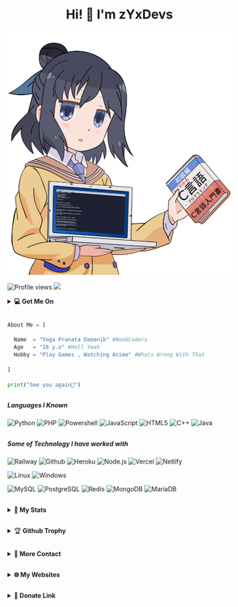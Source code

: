 <h1 align="center">Hi! 👋 I'm zYxDevs</h1>

<p align="center">
  <a href="https://t.me/Yoga_CIC"><img src="https://github.com/CyberID-Ltd/zYxDevs-Profile-Requirements/blob/main/computer-programming-anime-programming-language-thread-animation-gril-f6c2888a88588db1f063bcfcbc84e6cf.png"></a>
    </p>

![Profile views](https://komarev.com/ghpvc/?username=zYxDevs&color=blue&style=flat-square&label=Profile+Views) <img src="https://img.shields.io/github/followers/zYxDevs?label=Followers" style=" float:left, margin-right:10px" />

<details>
    <summary><b>💻 Get Me On</b></summary><br/>
<a href="https://fb.me/yoga.xvip"><img src="https://github.com/CyberID-Ltd/zYxDevs-Profile-Requirements/blob/main/174848.svg" alt="facebook" width="20" height="20"></a>      &nbsp;&nbsp;   <a href="https://instagram.com/itzme.yoga.id"><img src="https://github.com/CyberID-Ltd/zYxDevs-Profile-Requirements/blob/main/174855.svg" alt="instagram" width="20" height="20"></a>
 &nbsp;&nbsp; 
<a href="https://t.me/Yoga_CIC"><img src="https://github.com/CyberID-Ltd/zYxDevs-Profile-Requirements/blob/main/Telegram_logo.svg" alt="telegram" width="20" height="20"></a>      &nbsp;&nbsp;   <a href="https://twitter.com/AccountYoga"><img src="https://github.com/CyberID-Ltd/zYxDevs-Profile-Requirements/blob/main/466963.png" alt="twitter" width="20" height="20"></a>
 &nbsp;&nbsp; 
<a href="https://discordapp.com/users/659718688219332639"><img src="https://github.com/CyberID-Ltd/zYxDevs-Profile-Requirements/blob/main/discord_101785.svg" width="20.5" height="20.5"></a>
</details>

##

```python
About Me = [

  Name  = "Yoga Pranata Damanik" #NoobCoders
  Age   = "18 y.o" #Hell Yeah
  Hobby = "Play Games , Watching Anime" #Whats Wrong With That

]

print("See you again👋")
```

##
##### Languages I Known

![Python](https://img.shields.io/badge/-Python-000000?style=flat&logo=python)
![PHP](https://img.shields.io/badge/-PHP-000000?style=flat&logo=php)
![Powershell](https://img.shields.io/badge/-PowerShell-000000?style=flat&logo=powershell)
![JavaScript](https://img.shields.io/badge/-JavaScript-000000?style=flat&logo=javascript)
![HTML5](https://img.shields.io/badge/-HTML5-000000?style=flat&logo=html5)
![C++](https://img.shields.io/badge/-C++-000000?style=flat&logo=c%2B%2B)
![Java](https://img.shields.io/badge/-Java-000000?style=flat&logo=java)
##
##### Some of Technology I have worked with

![Railway](https://img.shields.io/badge/-Railway-222222?style=flat&logo=railway&logoColor=white)
![Github](https://img.shields.io/badge/-GitHub-222222?style=flat&logo=github&logoColor=white)
![Heroku](https://img.shields.io/badge/-Heroku-222222?style=flat&logo=heroku&logoColor=white)
![Node.js](https://img.shields.io/badge/-Node.js-222222?style=flat&logo=node.js&logoColor=white)
![Vercel](https://img.shields.io/badge/-Vercel-222222?style=flat&logo=vercel&logoColor=white)
![Netlify](https://img.shields.io/badge/-Netlify-222222?style=flat&logo=netlify&logoColor=white)

![Linux](https://img.shields.io/badge/OS-Linux-blue?&logo=Linux)
![Windows](https://img.shields.io/badge/OS-Windows-blue?&logo=Windows)

![MySQL](https://img.shields.io/badge/MySQL-white?&logo=MySQL)
![PostgreSQL](https://img.shields.io/badge/PostgreSQL-white?&logo=PostgreSQL)
![Redis](https://img.shields.io/badge/Redis-white?&logo=Redis)
![MongoDB](https://img.shields.io/badge/MongoDB-white?&logo=MongoDB)
![MariaDB](https://img.shields.io/badge/MariaDB-white?&logo=MariaDB&logoColor=black)

##
<details>
    <summary><b>📝 My Stats</b></summary><br/>

[![github stats](https://github-readme-stats.vercel.app/api?username=zYxDevs&show_icons=true&theme=blueberry)](https://github.com/zYxDevs)

[![top languages](https://github-readme-stats.vercel.app/api/top-langs/?username=zYxDevs&show_icons=true&theme=blueberry&layout=compact)](https://github.com/zYxDevs)

[![Readme Card](https://github-readme-stats.vercel.app/api/pin/?username=zYxDevs&repo=TgBots&theme=blueberry)](https://github.com/zYxDevs/TgBots)

<img src="https://github-readme-streak-stats.herokuapp.com/?user=zYxDevs&theme=chartreuse-dark&hide_border=True">

</details>

##
<details>
    <summary>&#127942 <b>Github Trophy</b></summary><br/>

![Github Trophy](https://github-profile-trophy.vercel.app/?username=zYxDevs&theme=juicyfresh&row=2&column=3)
</details>

##
<details>
    <summary><b>📨 More Contact</b></summary><br/>
   <a href="mailto:ahmadzaylani001@gmail.com"><img src="https://github.com/CyberID-Ltd/zYxDevs-Profile-Requirements/blob/main/assets/gmail.svg" width="30px" alt="mail"></a> &nbsp; &nbsp;
   <a href="mailto:ahmadzaylani001@yahoo.com"><img src="https://github.com/CyberID-Ltd/zYxDevs-Profile-Requirements/blob/main/3955163.png" width="30px" alt="mail"></a> &nbsp; &nbsp;
</details>

##
<details>
    <summary><b>🌐 My Websites</b></summary><br/>
   <a href="https://yoga-project.vercel.app"><img src="https://github.com/CyberID-Ltd/zYxDevs-Profile-Requirements/blob/main/assets/github.svg" width="30" alt="github"></a> &nbsp; &nbsp;
   <a href="https://bit.ly/3wBnqz0"><img src="https://github.com/CyberID-Ltd/zYxDevs-Profile-Requirements/blob/main/assets/site.svg" width="30" alt="cyber indonesia"></a> &nbsp; &nbsp;
   <a href="https://yoga-project.vercel.app/"><img src="https://github.com/zYxDevs/zYxDevs.github.io/blob/main/img/favicon.png" width="30" alt="yoga pranata"></a> &nbsp; &nbsp;
</details>

##
<details>
    <summary><b>💸 Donate Link</b></summary><br/>
   <a href="https://paypal.me/YogaPranataDMK"><img src="https://github.com/CyberID-Ltd/zYxDevs-Profile-Requirements/blob/main/888870.png" width="50px" alt="donation"></a> &nbsp; &nbsp;
   <a href="https://ko-fi.com/yogapranata"><img src="https://github.com/CyberID-Ltd/zYxDevs-Profile-Requirements/blob/main/1017087.png" width="50px" alt="donation"></a>
</details>
